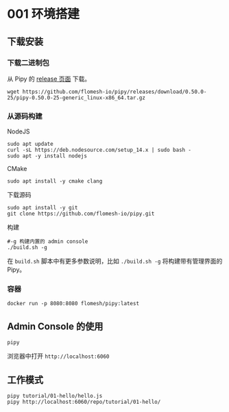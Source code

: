 # 001 环境搭建

## 下载安装

### 下载二进制包

从 Pipy 的 [release 页面](https://github.com/flomesh-io/pipy/releases) 下载。

```shell
wget https://github.com/flomesh-io/pipy/releases/download/0.50.0-25/pipy-0.50.0-25-generic_linux-x86_64.tar.gz
```

### 从源码构建

NodeJS

```shell
sudo apt update
curl -sL https://deb.nodesource.com/setup_14.x | sudo bash -
sudo apt -y install nodejs
```

CMake

```shell
sudo apt install -y cmake clang
```

下载源码

```shell
sudo apt install -y git
git clone https://github.com/flomesh-io/pipy.git
```

构建

```shell
#-g 构建内置的 admin console
./build.sh -g
```

在 `build.sh` 脚本中有更多参数说明，比如 `./build.sh -g` 将构建带有管理界面的 Pipy。

### 容器

```shell
docker run -p 8080:8080 flomesh/pipy:latest
```

## Admin Console 的使用

```shell
pipy
```

浏览器中打开 `http://localhost:6060`

## 工作模式

```shell
pipy tutorial/01-hello/hello.js
pipy http://localhost:6060/repo/tutorial/01-hello/
```